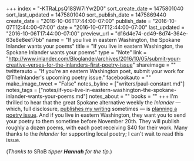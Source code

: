 +++
index = "-KTRaLpsQ18SW7IYw2D0"
sort_create_date = 1475801040
sort_last_updated = 1475801040
sort_publish_date = 1475869440
create_date = "2016-10-06T17:44:00-07:00"
publish_date = "2016-10-07T12:44:00-07:00"
date = "2016-10-07T12:44:00-07:00"
last_updated = "2016-10-06T17:44:00-07:00"
preview_url = "d16d4e74-cd49-8d74-364e-63e8e8ee17bb"
name = "If you live in eastern Washington, the Spokane Inlander wants your poems"
title = "If you live in eastern Washington, the Spokane Inlander wants your poems"
type = "Note"
link = "http://www.inlander.com/Bloglander/archives/2016/10/05/submit-your-creative-verses-for-the-inlanders-first-poetry-issue"
shareimage = ""
twitterauto = "If you're an eastern Washington poet, submit your work for @TheInlander's upcoming poetry issue."
facebookauto = ""
make_image_tweet = "False"
notes_byline = ["writers/paul-constant.md"]
notes_tags = ["notes/if-you-live-in-eastern-washington-the-spokane-inlander-wants-your-poems.md"]
notes_about = ""
books = ""
+++
I'm thrilled to hear that the great Spokane alternative weekly the *Inlander* — which, full disclosure, [publishes my writing](http://www.inlander.com/spokane/ArticleArchives?author=2523577) sometimes — is [planning a poetry issue](http://www.inlander.com/Bloglander/archives/2016/10/05/submit-your-creative-verses-for-the-inlanders-first-poetry-issue). And if you live in eastern Washington, they want you to send your poetry to them sometime before November 20th. They will publish roughly a dozen poems, with each poet receiving $40 for their work. Many thanks to the *Inlander* for supporting local poetry; I can't wait to read this issue.

(*Thanks to* SRoB *tipper **Hannah** for the tip*.)